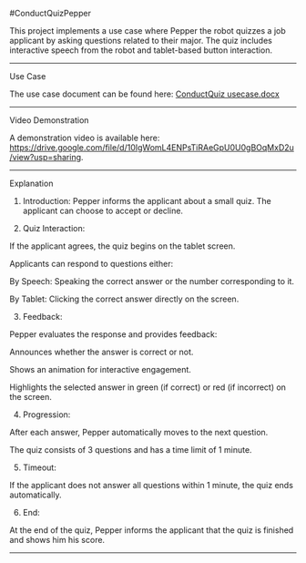 #ConductQuizPepper

This project implements a use case where Pepper the robot quizzes a job applicant by asking questions related to their major. The quiz includes interactive speech from the robot and tablet-based button interaction.


---

Use Case

The use case document can be found
here: [ConductQuiz usecase.docx](https://github.com/user-attachments/files/17780563/ConductQuiz.usecase.docx)


---

Video Demonstration

A demonstration video is available here: https://drive.google.com/file/d/10IgWomL4ENPsTiRAeGpU0U0gBOqMxD2u/view?usp=sharing.

---

Explanation

1. Introduction:
Pepper informs the applicant about a small quiz. The applicant can choose to accept or decline.


2. Quiz Interaction:

If the applicant agrees, the quiz begins on the tablet screen.

Applicants can respond to questions either:

By Speech: Speaking the correct answer or the number corresponding to it.

By Tablet: Clicking the correct answer directly on the screen.




3. Feedback:

Pepper evaluates the response and provides feedback:

Announces whether the answer is correct or not.

Shows an animation for interactive engagement.

Highlights the selected answer in green (if correct) or red (if incorrect) on the screen.




4. Progression:

After each answer, Pepper automatically moves to the next question.

The quiz consists of 3 questions and has a time limit of 1 minute.



5. Timeout:

If the applicant does not answer all questions within 1 minute, the quiz ends automatically.


6. End:

At the end of the quiz, Pepper informs the applicant that the quiz is finished and shows him his score.





---

